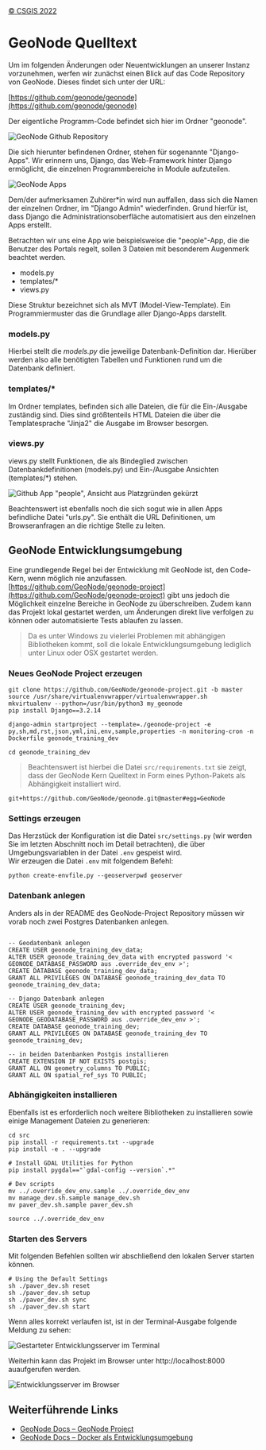 <!-- the Menu -->
<link rel="stylesheet" media="all" href="../styles.css" />
<div id="logo"><a href="https://csgis.de">© CSGIS 2022</a></div>
<div id="menu"></div>
<div id="jumpMenu"></div>
<script src="../menu.js"></script>
<script src="../jumpmenu.js"></script>
<!-- the Menu -->


# GeoNode Quelltext

Um im folgenden Änderungen oder Neuentwicklungen an unserer Instanz vorzunehmen, werfen wir zunächst einen Blick auf das Code Repository von GeoNode. Dieses findet sich unter der URL:

[https://github.com/geonode/geonode](https://github.com/geonode/geonode)

Der eigentliche Programm-Code befindet sich hier im Ordner "geonode".

![GeoNode Github Repository](images/github_geonode.jpeg)

Die sich hierunter befindenen Ordner, stehen für sogenannte "Django-Apps". Wir erinnern uns, Django, das Web-Framework hinter Django ermöglicht, die einzelnen Programmbereiche in Module aufzuteilen.

![GeoNode Apps](images/github_apps.jpeg)

Dem/der aufmerksamen Zuhörer*in  wird nun auffallen, dass sich die Namen der einzelnen Ordner, im "Django Admin" wiederfinden. Grund hierfür ist, dass Django die Administrationsoberfläche automatisiert aus den einzelnen Apps erstellt.  

Betrachten wir uns eine App wie beispielsweise die "people"-App, die die Benutzer des Portals regelt, sollen 3 Dateien mit besonderem Augenmerk beachtet werden.

- models.py
- templates/*
- views.py

Diese Struktur bezeichnet sich als MVT (Model-View-Template). Ein Programmiermuster das die Grundlage aller Django-Apps darstellt.

### models.py
Hierbei stellt die *models.py* die jeweilige Datenbank-Definition dar. Hierüber werden also alle benötigten Tabellen und Funktionen rund um die Datenbank definiert.

### templates/*
Im Ordner templates, befinden sich alle Dateien, die für die Ein-/Ausgabe zuständig sind. Dies sind größtenteils HTML Dateien die über die Templatesprache "Jinja2" die Ausgabe im Browser besorgen.

### views.py
views.py stellt Funktionen, die als Bindeglied zwischen Datenbankdefinitionen (models.py) und Ein-/Ausgabe Ansichten (templates/*) stehen.

![Github App "people", Ansicht aus Platzgründen gekürzt](images/github_people.jpeg)

Beachtenswert ist ebenfalls noch die sich sogut wie in allen Apps befindliche Datei "urls.py". Sie enthält die URL Definitionen, um Browseranfragen an die richtige Stelle zu leiten. 


## GeoNode Entwicklungsumgebung

Eine grundlegende Regel bei der Entwicklung mit GeoNode ist, den Code-Kern, wenn möglich nie anzufassen. [https://github.com/GeoNode/geonode-project](https://github.com/GeoNode/geonode-project) gibt uns jedoch die Möglichkeit einzelne Bereiche in GeoNode zu überschreiben. Zudem kann das Projekt lokal gestartet werden, um Änderungen direkt live verfolgen zu können oder automatisierte Tests ablaufen zu lassen.

> Da es unter Windows zu vielerlei Problemen mit abhängigen Bibliotheken kommt, soll die lokale Entwicklungsumgebung lediglich unter Linux oder OSX gestartet werden.

### Neues GeoNode Project erzeugen

```
git clone https://github.com/GeoNode/geonode-project.git -b master
source /usr/share/virtualenvwrapper/virtualenvwrapper.sh
mkvirtualenv --python=/usr/bin/python3 my_geonode
pip install Django==3.2.14

django-admin startproject --template=./geonode-project -e py,sh,md,rst,json,yml,ini,env,sample,properties -n monitoring-cron -n Dockerfile geonode_training_dev

cd geonode_training_dev
```

> Beachtenswert ist hierbei die Datei `src/requirements.txt` sie zeigt, dass der GeoNode Kern Quelltext in Form eines Python-Pakets als Abhängigkeit installiert wird.

```
git+https://github.com/GeoNode/geonode.git@master#egg=GeoNode
```


### Settings erzeugen

Das Herzstück der Konfiguration ist die Datei `src/settings.py` (wir werden Sie im letzten Abschnitt noch im Detail betrachten), die über Umgebungsvariablen in der Datei `.env` gespeist wird.  
Wir erzeugen die Datei `.env` mit folgendem Befehl:

```shell
python create-envfile.py --geoserverpwd geoserver
```

### Datenbank anlegen

Anders als in der README des GeoNode-Project Repository müssen wir vorab noch zwei Postgres Datenbanken anlegen.

```

-- Geodatenbank anlegen
CREATE USER geonode_training_dev_data;
ALTER USER geonode_training_dev_data with encrypted password '< GEONODE_DATABASE_PASSWORD aus .override_dev_env >';
CREATE DATABASE geonode_training_dev_data;
GRANT ALL PRIVILEGES ON DATABASE geonode_training_dev_data TO geonode_training_dev_data;

-- Django Datenbank anlegen
CREATE USER geonode_training_dev;
ALTER USER geonode_training_dev with encrypted password '< GEONODE_GEODATABASE_PASSWORD aus .override_dev_env >';
CREATE DATABASE geonode_training_dev;
GRANT ALL PRIVILEGES ON DATABASE geonode_training_dev TO geonode_training_dev;

-- in beiden Datenbanken Postgis installieren
CREATE EXTENSION IF NOT EXISTS postgis;
GRANT ALL ON geometry_columns TO PUBLIC;
GRANT ALL ON spatial_ref_sys TO PUBLIC;
```


### Abhängigkeiten installieren

Ebenfalls ist es erforderlich noch weitere Bibliotheken zu installieren sowie einige Management Dateien zu generieren:

```
cd src
pip install -r requirements.txt --upgrade
pip install -e . --upgrade

# Install GDAL Utilities for Python
pip install pygdal=="`gdal-config --version`.*"

# Dev scripts
mv ../.override_dev_env.sample ../.override_dev_env
mv manage_dev.sh.sample manage_dev.sh
mv paver_dev.sh.sample paver_dev.sh

source ../.override_dev_env
```


### Starten des Servers

Mit folgenden Befehlen sollten wir abschließend den lokalen Server starten können.

```
# Using the Default Settings
sh ./paver_dev.sh reset
sh ./paver_dev.sh setup
sh ./paver_dev.sh sync
sh ./paver_dev.sh start
```

Wenn alles korrekt verlaufen ist, ist in der Terminal-Ausgabe folgende Meldung zu sehen:

![Gestarteter Entwicklungsserver im Terminal](images/dev_server_terminal.jpeg)


Weiterhin kann das Projekt im Browser unter http://localhost:8000 auaufgerufen werden.

![Entwicklungsserver im Browser](images/dev_server_im_browser.jpeg)

## Weiterführende Links

- [GeoNode Docs – GeoNode Project](https://docs.geonode.org/en/master/install/advanced/project/index.html)
- [GeoNode Docs – Docker als Entwicklungsumgebung](https://docs.geonode.org/en/master/devel/docker/index.html)